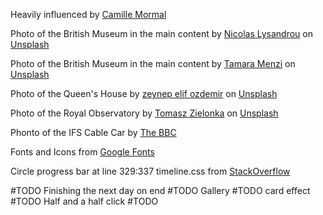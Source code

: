 Heavily influenced by [Camille Mormal](https://camillemormal.com/)

Photo of the British Museum in the main content by [Nicolas Lysandrou](https://unsplash.com/@nico86?utm_content=creditCopyText&utm_medium=referral&utm_source=unsplash)
on [Unsplash](https://unsplash.com/photos/people-inside-building-kDRYBXWFRTI?utm_content=creditCopyText&utm_medium=referral&utm_source=unsplash)

Photo of the British Museum in the main content by [Tamara Menzi](https://unsplash.com/@itstamaramenzi?utm_content=creditCopyText&utm_medium=referral&utm_source=unsplash)
on [Unsplash](https://unsplash.com/photos/brown-concrete-building-ZAd3Z9wOgOs?utm_content=creditCopyText&utm_medium=referral&utm_source=unsplash)

Photo of the Queen's House by [zeynep elif ozdemir](https://unsplash.com/@zeynepelifko?utm_content=creditCopyText&utm_medium=referral&utm_source=unsplash)
on [Unsplash](https://unsplash.com/photos/a-view-of-a-city-from-a-distance-9GhOPB2Teus?utm_content=creditCopyText&utm_medium=referral&utm_source=unsplash)

Photo of the Royal Observatory by [Tomasz Zielonka](https://unsplash.com/@tzielonka?utm_content=creditCopyText&utm_medium=referral&utm_source=unsplash)
on [Unsplash](https://unsplash.com/photos/a-red-ball-on-top-of-a-building-with-a-cross-on-top-Oz45UJklkTY?utm_content=creditCopyText&utm_medium=referral&utm_source=unsplash)

Phonto of the IFS Cable Car by [The BBC](https://www.bbc.com/news/uk-england-london-62672319)

  
Fonts and Icons from [Google Fonts](fonts.google.com)

Circle progress bar at line 329:337 timeline.css from [StackOverflow](https://stackoverflow.com/questions/13059190/html5-css3-circle-with-partial-border)

#TODO Finishing the next day on end
#TODO Gallery
#TODO card effect
#TODO Half and a half click
#TODO 
